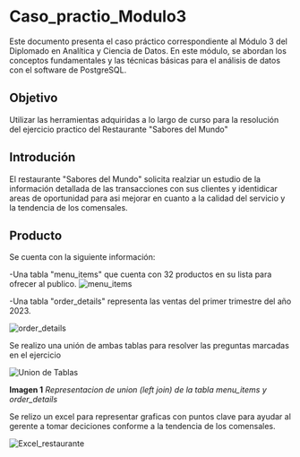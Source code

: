 # Caso_practio_Modulo3
Este documento presenta el caso práctico correspondiente al Módulo 3 del Diplomado en Analítica y Ciencia de Datos. En este módulo, se abordan los conceptos fundamentales y las técnicas básicas para el análisis de datos  con el software de PostgreSQL.

## Objetivo
Utilizar las herramientas adquiridas a lo largo de curso para la resolución del ejercicio practico del Restaurante  "Sabores del Mundo"

## Introdución 
El restaurante "Sabores del Mundo" solicita realziar un estudio de la información detallada de las transacciones con sus clientes y identidicar areas de oportunidad para asi mejorar en cuanto a la calidad del servicio y la tendencia de los comensales.

## Producto

Se cuenta con la siguiente información: 

-Una tabla "menu_items"  que cuenta con 32 productos en su lista para ofrecer al publico.
![menu_items](https://github.com/user-attachments/assets/fbd352fc-9d00-4521-9188-d444d19f6763)


-Una tabla "order_details" representa las ventas del primer trimestre del año 2023.

![order_details](https://github.com/user-attachments/assets/5107614d-90ef-4ed3-9727-93974737da72)

Se realizo una unión de ambas tablas para resolver las preguntas marcadas en el ejercicio

![Union de Tablas](https://github.com/user-attachments/assets/eb156e9a-25e2-467a-b94f-c03697fab48a)

**Imagen 1** *Representacion de union  (left join) de la tabla menu_items y order_details*


Se relizo un excel para representar graficas con puntos clave para ayudar al gerente a tomar deciciones conforme a la tendencia de los comensales.


![Excel_restaurante](https://github.com/user-attachments/assets/101a9c9f-2dc0-41bd-a7ed-c15ae42ecced)

